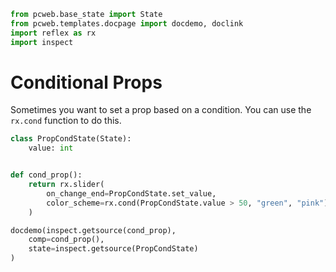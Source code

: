 ```python exec
from pcweb.base_state import State
from pcweb.templates.docpage import docdemo, doclink
import reflex as rx
import inspect
```

# Conditional Props

Sometimes you want to set a prop based on a condition. You can use the `rx.cond` function to do this.

```python exec
class PropCondState(State):
    value: int


def cond_prop():
    return rx.slider(
        on_change_end=PropCondState.set_value,
        color_scheme=rx.cond(PropCondState.value > 50, "green", "pink"),
    )
```

```python eval
docdemo(inspect.getsource(cond_prop),
    comp=cond_prop(),
    state=inspect.getsource(PropCondState)
)
```
